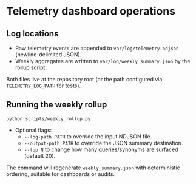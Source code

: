# Telemetry dashboard operations

## Log locations
- Raw telemetry events are appended to `var/log/telemetry.ndjson` (newline-delimited JSON).
- Weekly aggregates are written to `var/log/weekly_summary.json` by the rollup script.

Both files live at the repository root (or the path configured via `TELEMETRY_LOG_PATH` for tests).

## Running the weekly rollup
```
python scripts/weekly_rollup.py
```
- Optional flags:
  - `--log-path PATH` to override the input NDJSON file.
  - `--output-path PATH` to override the JSON summary destination.
  - `--top N` to change how many queries/synonyms are surfaced (default 20).

The command will regenerate `weekly_summary.json` with deterministic ordering, suitable for dashboards or audits.
